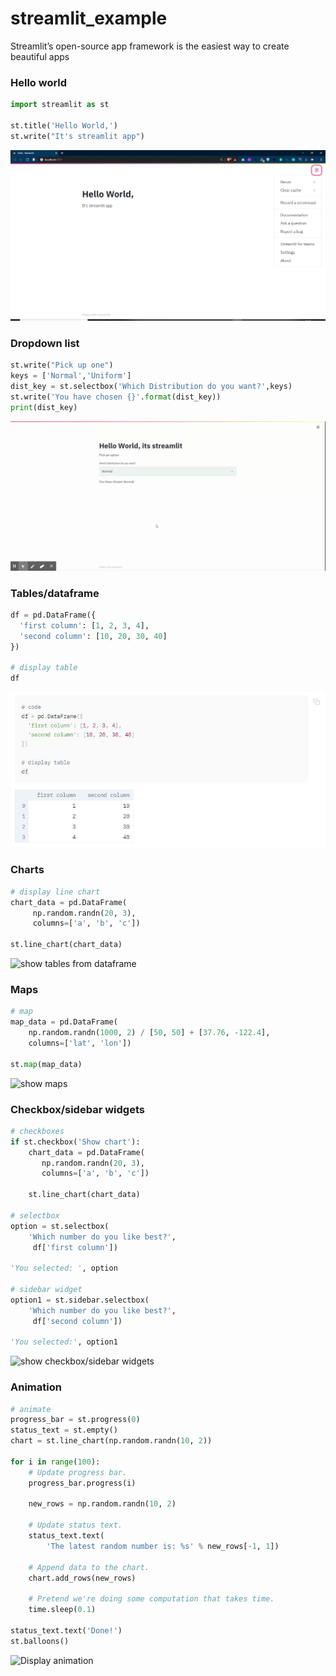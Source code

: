 # streamlit_example
Streamlit’s open-source app framework is the easiest way to create beautiful apps 

### Hello world
```python
import streamlit as st

st.title('Hello World,')
st.write("It's streamlit app")
```
![Hello streamlit](/images/0.jpg)

### Dropdown list
```python
st.write("Pick up one")
keys = ['Normal','Uniform']
dist_key = st.selectbox('Which Distribution do you want?',keys)
st.write('You have chosen {}'.format(dist_key))
print(dist_key)
```
![Dropdown list](/images/1.gif)

### Tables/dataframe 
```python
df = pd.DataFrame({
  'first column': [1, 2, 3, 4],
  'second column': [10, 20, 30, 40]
})

# display table
df
```
![show tables from dataframe](/images/2.JPG)

### Charts
```python
# display line chart
chart_data = pd.DataFrame(
     np.random.randn(20, 3),
     columns=['a', 'b', 'c'])

st.line_chart(chart_data)
```
![show tables from dataframe](/images/3.gif)

### Maps
```python
# map
map_data = pd.DataFrame(
    np.random.randn(1000, 2) / [50, 50] + [37.76, -122.4],
    columns=['lat', 'lon'])

st.map(map_data)
```
![show maps](/images/4_map.gif)

### Checkbox/sidebar widgets
```python
# checkboxes
if st.checkbox('Show chart'):
    chart_data = pd.DataFrame(
       np.random.randn(20, 3),
       columns=['a', 'b', 'c'])

    st.line_chart(chart_data)

# selectbox
option = st.selectbox(
    'Which number do you like best?',
     df['first column'])

'You selected: ', option

# sidebar widget
option1 = st.sidebar.selectbox(
    'Which number do you like best?',
     df['second column'])

'You selected:', option1
```
![show checkbox/sidebar widgets](/images/5_checkbox_dropdown.gif)

### Animation
```python
# animate
progress_bar = st.progress(0)
status_text = st.empty()
chart = st.line_chart(np.random.randn(10, 2))

for i in range(100):
    # Update progress bar.
    progress_bar.progress(i)

    new_rows = np.random.randn(10, 2)

    # Update status text.
    status_text.text(
        'The latest random number is: %s' % new_rows[-1, 1])

    # Append data to the chart.
    chart.add_rows(new_rows)

    # Pretend we're doing some computation that takes time.
    time.sleep(0.1)

status_text.text('Done!')
st.balloons()
```
![Display animation](/images/5_animate.gif)
